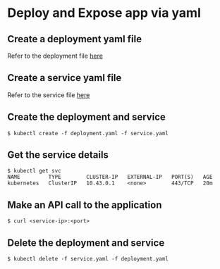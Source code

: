 # Deploy and Expose app via yaml

## Create a deployment yaml file
Refer to the deployment file [here](../k8s/app/flask-sample-app-deployment.yaml)

## Create a service yaml file
Refer to the service file [here](../k8s/app/flask-sample-app-service.yaml)

## Create the deployment and service
```shell
$ kubectl create -f deployment.yaml -f service.yaml
```

## Get the service details
```shell
$ kubectl get svc
NAME         TYPE        CLUSTER-IP   EXTERNAL-IP   PORT(S)   AGE
kubernetes   ClusterIP   10.43.0.1    <none>        443/TCP   20m
```

## Make an API call to the application
```shell
$ curl <service-ip>:<port>
```

## Delete the deployment and service
```shell
$ kubectl delete -f service.yaml -f deployment.yaml
```